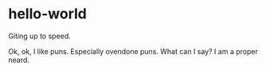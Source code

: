 # hello-world
Giting up to speed.

Ok, ok, I like puns. Especially ovendone puns. What can I say? I am a proper neard.

